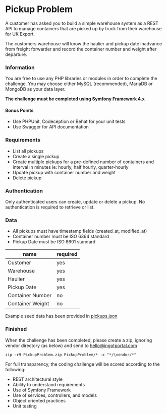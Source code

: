 # Pickup Problem

A customer has asked you to build a simple warehouse system as a REST API to manage containers that are picked up by truck from their warehouse for UK Export.

The customers warehouse will know the haulier and pickup date inadvance from freight forwarder and record the container number and weight after departure.

### Information

You are free to use any PHP libraries or modules in order to complete the challenge. You may choose either MySQL (recommended), MariaDB or MongoDB as your data layer.

**The challenge must be completed using [Symfony Framework 4.x](https://symfony.com/download)**

#### Bonus Points

* Use PHPUnit, Codeception or Behat for your unit tests
* Use Swagger for API documentation

### Requirements

* List all pickups
* Create a single pickup
* Create multiple pickups for a pre-defined number of containers and interval in minutes ie: hourly, half hourly, quarter-hourly
* Update pickup with container number and weight
* Delete pickup

### Authentication

Only authenticated users can create, update or delete a pickup. No authentication is required to retrieve or list.

### Data

* All pickups must have timestamp fields (created_at, modified_at)
* Container number must be ISO 6364 standard
* Pickup Date must be ISO 8601 standard

| name | required |
|-----------|---------|
| Customer | yes |
| Warehouse | yes |
| Haulier | yes      |
| Pickup Date | yes |
| Container Number | no |
| Container Weight | no |

Example seed data has been provided in [pickups.json](pickups.json)

### Finished

When the challenge has been completed, please create a zip, ignoring vendor directory (as below) and send to hello@ingotportal.com

```
zip -r9 PickupProblem.zip PickupProblem/* -x "*/\vendor/*"
```

For full transparency, the coding challenge will be scored according to the following:

* REST architectural style
* Ability to understand requirements
* Use of Symfony Framework
* Use of services, controllers, and models
* Object oriented practices
* Unit testing

